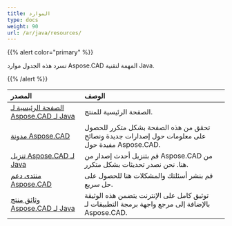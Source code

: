 ```yaml
---
title: الموارد
type: docs
weight: 90
url: /ar/java/resources/
---
```


{{% alert color="primary" %}}

تسرد هذه الجدول موارد Aspose.CAD المهمة لتقنية Java.

{{% /alert %}}

|**المصدر**|**الوصف**|
| :- | :- |
|[الصفحة الرئيسية لـ Aspose.CAD لـ Java](https://products.aspose.com/cad/java/)|الصفحة الرئيسية للمنتج.|
|[مدونة Aspose.CAD](https://blog.aspose.com/category/cad/)|تحقق من هذه الصفحة بشكل متكرر للحصول على معلومات حول إصدارات جديدة ونصائح مفيدة حول Aspose.CAD.|
|[تنزيل Aspose.CAD لـ Java](https://releases.aspose.com/java/repo/com/aspose/aspose-cad/)|قم بتنزيل أحدث إصدار من Aspose.CAD من هنا. نحن نصدر تحديثات بشكل متكرر.|
|[منتدى دعم Aspose.CAD](https://forum.aspose.com/c/cad/19)|قم بنشر أسئلتك والمشكلات هنا للحصول على حل سريع.|
|[وثائق منتج Aspose.CAD لـ Java](https://docs.aspose.com/cad/java/)|توثيق كامل على الإنترنت يتضمن هذه الوثيقة بالإضافة إلى مرجع واجهة برمجة التطبيقات لـ Aspose.CAD.|
